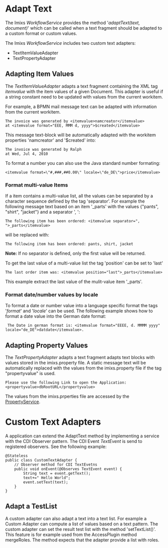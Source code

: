 # Adapt Text

The Imixs _WorkflowService_ provides the method '_adaptText(text, document)_' which can be called when a text fragment should be adapted to a custom format or custom values.

The Imixs _WorkflowService_ includes two custom text adapters:

 * TextItemValueAdapter 
 * TextPropertyAdapter
 

## Adapting Item Values
The _TextItemValueAdapter_ adapts a text fragment containing the XML tag _itemvalue_ with the item values of a given Document. This adapter is useful if a string constant need to be updated with values from the current workitem. 

For example, a BPMN mail message text can be adapted with information from the current workitem. 

	The invoice was generated by <itemvalue>namcreator</itemvalue> 
	at <itemvalue format="EEE, MMM d, yyyy">$created</itemvalue>
 
This message text-block will be automatically adapted with the workitem properties 'namcreator' and '$created' into:
 
	The invoice was generated by Ralph 
	at Wed, Jul 4, 2010

To format a number you can also use the Java standard number formating:

	<itemvalue format=\"#,###,##0.00\" locale=\"de_DE\">price</itemvalue>

 
### Format multi-value Items
If a item contains a multi-value list, all the values can be separated by a character sequence defined by the tag 'separator'. 
For example the following message text based on an item '_parts' with the values {"pants", "shirt", "jacket"} and a separator ', ': 
 
	The following item has been ordered: <itemvalue separator=", ">_parts</itemvalue>
 
will be replaced with:

	The following item has been ordered: pants, shirt, jacket
    
**Note:** If no separator is defined, only the first value will be returned. 

To get the last value of a multi-value list the tag 'position' can be set to 'last'

    The last order item was: <itemvalue position="last">_parts</itemvalue>

This example extract the last value of the mulit-value item  '_parts'. 

### Format date/number values by locale
To format a date or number value into a language specific format the tags '_format_' and '_locale_' can be used. The following example shows how to format a date value into the German date format:
 
	 The Date in german format is: <itemvalue format="EEEE, d. MMMM yyyy" locale="de_DE">datdate</itemvalue>.

	
## Adapting Property Values
The _TextPropertyAdapter_ adapts a text fragment adapts text blocks with values stored in the imixs.property file.
A static message text will be automatically replaced with the values ​​from the imixs.property file if the tag "propertyvalue" is used.
 
    Please use the following Link to open the Application: 
    <propertyvalue>dbRootURL</propertyvalue>
 
The values from the imixs.prperties file are accessed by the [PropertyService](../propertyservice.html). 
 
 
# Custom Text Adapters

A application can extend the AdaptText method by implementing a service with the CDI Observer pattern. The CDI Event _TextEvent_ is send to registered observers. See the following example:


	@Stateless
	public class CustomTextAdapter {
		// Observer method for CDI TextEvetns
		public void onEvent(@Observes TextEvent event) {
			String text = event.getText();
			text+=" Hello World";
			event.setText(text);
		}
	}

## Adapt a TestList

A custom adapter can also adapt a text into a text list. For example a Custom Adapter can compute a list of values based on a text pattern. The custom adapter can set the result test list with the method 'setTextList()'. This feature is for example used from the AccessPlugin method mergeRoles. The method expects that the adapter provide a list with roles.
	